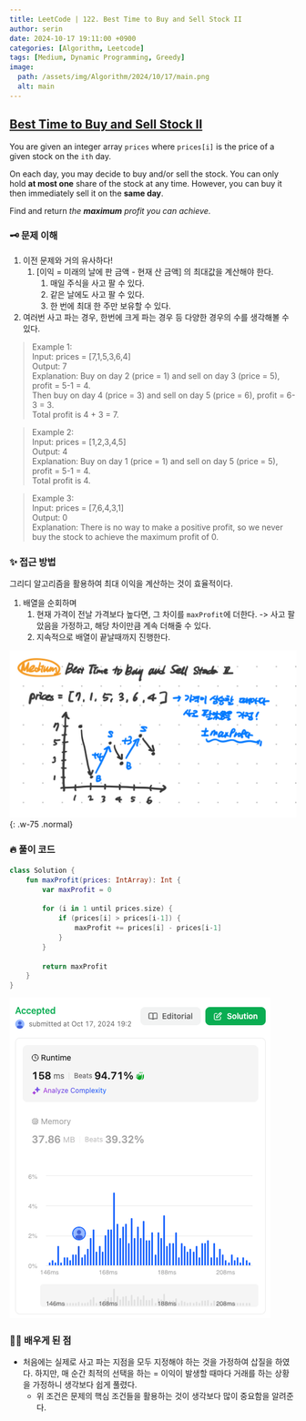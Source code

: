```yaml
---
title: LeetCode | 122. Best Time to Buy and Sell Stock II
author: serin
date: 2024-10-17 19:11:00 +0900
categories: [Algorithm, Leetcode]
tags: [Medium, Dynamic Programming, Greedy]
image:
  path: /assets/img/Algorithm/2024/10/17/main.png
  alt: main
---
```


## [Best Time to Buy and Sell Stock II](https://leetcode.com/problems/best-time-to-buy-and-sell-stock-ii/description)

You are given an integer array `prices` where `prices[i]` is the price of a given stock on the `ith` day.

On each day, you may decide to buy and/or sell the stock. You can only hold **at most one** share of the stock at any time. However, you can buy it then immediately sell it on the **same day**.

Find and return *the **maximum** profit you can achieve.*

### 🗝️ 문제 이해
1. 이전 문제와 거의 유사하다!
   1. [이익 = 미래의 날에 판 금액 - 현재 산 금액] 의 최대값을 계산해야 한다.
      1. 매일 주식을 사고 팔 수 있다.
      2. 같은 날에도 사고 팔 수 있다.
      3. 한 번에 최대 한 주만 보유할 수 있다.
2. 여러번 사고 파는 경우, 한번에 크게 파는 경우 등 다양한 경우의 수를 생각해볼 수 있다.

> Example 1:  
> Input: prices = [7,1,5,3,6,4]  
> Output: 7   
> Explanation: Buy on day 2 (price = 1) and sell on day 3 (price = 5), profit = 5-1 = 4.  
> Then buy on day 4 (price = 3) and sell on day 5 (price = 6), profit = 6-3 = 3.  
> Total profit is 4 + 3 = 7.  


> Example 2:  
> Input: prices = [1,2,3,4,5]  
> Output: 4  
> Explanation: Buy on day 1 (price = 1) and sell on day 5 (price = 5), profit = 5-1 = 4.  
> Total profit is 4.  


> Example 3:  
> Input: prices = [7,6,4,3,1]  
> Output: 0  
> Explanation: There is no way to make a positive profit, so we never buy the stock to achieve the maximum profit of 0.  

### ✨ 접근 방법

그리디 알고리즘을 활용하여 최대 이익을 계산하는 것이 효율적이다.

1. 배열을 순회하며
   1. 현재 가격이 전날 가격보다 높다면, 그 차이를 `maxProfit`에 더한다. -> 사고 팔았음을 가정하고, 해당 차이만큼 계속 더해줄 수 있다.
   2. 지속적으로 배열이 끝날때까지 진행한다.

![example](/assets/img/Algorithm/2024/10/17/example.jpeg){: .w-75 .normal}

### 🔥 풀이 코드

```kotlin
class Solution {
    fun maxProfit(prices: IntArray): Int {
        var maxProfit = 0
        
        for (i in 1 until prices.size) {
            if (prices[i] > prices[i-1]) {
                maxProfit += prices[i] - prices[i-1]
            }
        }
        
        return maxProfit
    }
}
```

![result](/assets/img/Algorithm/2024/10/17/result.png)

### 🙆‍♀️ 배우게 된 점

- 처음에는 실제로 사고 파는 지점을 모두 지정해야 하는 것을 가정하여 삽질을 하였다. 하지만, 매 순간 최적의 선택을 하는 = 이익이 발생할 때마다 거래를 하는 상황을 가정하니 생각보다 쉽게 풀렸다.
  - 위 조건은 문제의 핵심 조건들을 활용하는 것이 생각보다 많이 중요함을 알려준다.
